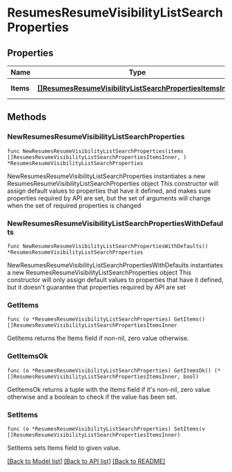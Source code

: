 # ResumesResumeVisibilityListSearchProperties

## Properties

Name | Type | Description | Notes
------------ | ------------- | ------------- | -------------
**Items** | [**[]ResumesResumeVisibilityListSearchPropertiesItemsInner**](ResumesResumeVisibilityListSearchPropertiesItemsInner.md) | Список работодателей | 

## Methods

### NewResumesResumeVisibilityListSearchProperties

`func NewResumesResumeVisibilityListSearchProperties(items []ResumesResumeVisibilityListSearchPropertiesItemsInner, ) *ResumesResumeVisibilityListSearchProperties`

NewResumesResumeVisibilityListSearchProperties instantiates a new ResumesResumeVisibilityListSearchProperties object
This constructor will assign default values to properties that have it defined,
and makes sure properties required by API are set, but the set of arguments
will change when the set of required properties is changed

### NewResumesResumeVisibilityListSearchPropertiesWithDefaults

`func NewResumesResumeVisibilityListSearchPropertiesWithDefaults() *ResumesResumeVisibilityListSearchProperties`

NewResumesResumeVisibilityListSearchPropertiesWithDefaults instantiates a new ResumesResumeVisibilityListSearchProperties object
This constructor will only assign default values to properties that have it defined,
but it doesn't guarantee that properties required by API are set

### GetItems

`func (o *ResumesResumeVisibilityListSearchProperties) GetItems() []ResumesResumeVisibilityListSearchPropertiesItemsInner`

GetItems returns the Items field if non-nil, zero value otherwise.

### GetItemsOk

`func (o *ResumesResumeVisibilityListSearchProperties) GetItemsOk() (*[]ResumesResumeVisibilityListSearchPropertiesItemsInner, bool)`

GetItemsOk returns a tuple with the Items field if it's non-nil, zero value otherwise
and a boolean to check if the value has been set.

### SetItems

`func (o *ResumesResumeVisibilityListSearchProperties) SetItems(v []ResumesResumeVisibilityListSearchPropertiesItemsInner)`

SetItems sets Items field to given value.



[[Back to Model list]](../README.md#documentation-for-models) [[Back to API list]](../README.md#documentation-for-api-endpoints) [[Back to README]](../README.md)


